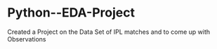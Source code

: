 # Python--EDA-Project
Created a Project on the Data Set of IPL matches and to come up with Observations
